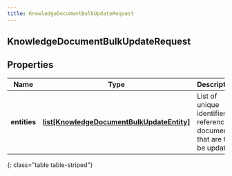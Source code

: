 ```yaml
---
title: KnowledgeDocumentBulkUpdateRequest
---
```

## KnowledgeDocumentBulkUpdateRequest

## Properties

|Name | Type | Description | Notes|
|------------ | ------------- | ------------- | -------------|
| **entities** | [**list[KnowledgeDocumentBulkUpdateEntity]**](KnowledgeDocumentBulkUpdateEntity.html) | List of unique identifiers referencing documents that are to be updated | |
{: class="table table-striped"}


